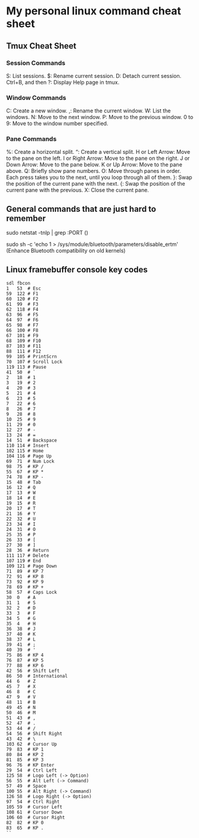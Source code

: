 # My personal linux command cheat sheet
## Tmux Cheat Sheet
### Session Commands
S: List sessions.
$: Rename current session.
D: Detach current session.
Ctrl+B, and then ?: Display Help page in tmux.
### Window Commands
C: Create a new window.
,: Rename the current window.
W: List the windows.
N: Move to the next window.
P: Move to the previous window.
0 to 9: Move to the window number specified.
### Pane Commands
%: Create a horizontal split.
“: Create a vertical split.
H or Left Arrow: Move to the pane on the left.
I or Right Arrow: Move to the pane on the right.
J or Down Arrow: Move to the pane below.
K or Up Arrow: Move to the pane above.
Q: Briefly show pane numbers.
O: Move through panes in order. Each press takes you to the next, until you loop through all of them.
}: Swap the position of the current pane with the next.
{: Swap the position of the current pane with the previous.
X: Close the current pane.
## General commands that are just hard to remember
sudo netstat -tnlp | grep :PORT ()

sudo sh -c 'echo 1 > /sys/module/bluetooth/parameters/disable_ertm' (Enhance Bluetooth compatibility on old kernels)

## Linux framebuffer console key codes
```
sdl fbcon
1	53	# Esc
59	122	# F1
60	120	# F2
61	99	# F3
62	118	# F4
63	96	# F5
64	97	# F6
65	98	# F7
66	100	# F8
67	101	# F9
68	109	# F10
87	103	# F11
88	111	# F12
99	105	# PrintScrn
70	107	# Scroll Lock
119	113	# Pause
41	50	# `
2	18	# 1
3	19	# 2
4	20	# 3
5	21	# 4
6	23	# 5
7	22	# 6
8	26	# 7
9	28	# 8
10	25	# 9
11	29	# 0
12	27	# -
13	24	# =
14	51	# Backspace
110	114	# Insert
102	115	# Home
104	116	# Page Up
69	71	# Num Lock
98	75	# KP /
55	67	# KP *
74	78	# KP -
15	48	# Tab
16	12	# Q
17	13	# W
18	14	# E
19	15	# R
20	17	# T
21	16	# Y
22	32	# U
23	34	# I
24	31	# O
25	35	# P
26	33	# [
27	30	# ]
28	36	# Return
111	117	# Delete
107	119	# End
109	121	# Page Down
71	89	# KP 7
72	91	# KP 8
73	92	# KP 9
78	69	# KP +
58	57	# Caps Lock
30	0	# A
31	1	# S
32	2	# D
33	3	# F
34	5	# G
35	4	# H
36	38	# J
37	40	# K
38	37	# L
39	41	# ;
40	39	# '
75	86	# KP 4
76	87	# KP 5
77	88	# KP 6
42	56	# Shift Left
86	50	# International
44	6	# Z
45	7	# X
46	8	# C
47	9	# V
48	11	# B
49	45	# N
50	46	# M
51	43	# ,
52	47	# .
53	44	# /
54	56	# Shift Right
43	42	# \
103	62	# Cursor Up
79	83	# KP 1
80	84	# KP 2
81	85	# KP 3
96	76	# KP Enter
29	54	# Ctrl Left
125	58	# Logo Left (-> Option)
56	55	# Alt Left (-> Command)
57	49	# Space
100	55	# Alt Right (-> Command)
126	58	# Logo Right (-> Option)
97	54	# Ctrl Right
105	59	# Cursor Left
108	61	# Cursor Down
106	60	# Cursor Right
82	82	# KP 0
83	65	# KP .
``

